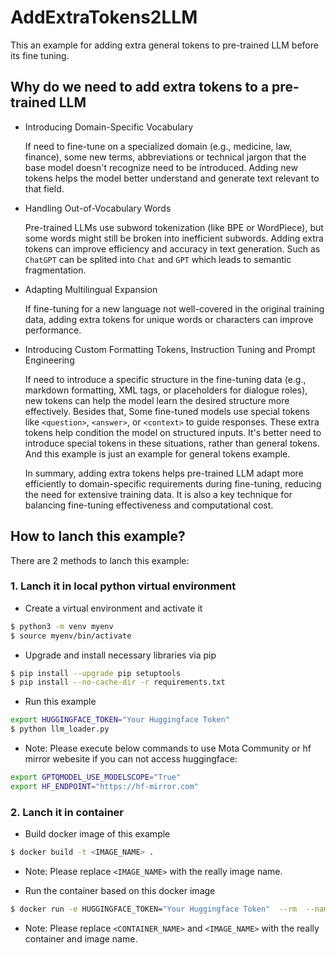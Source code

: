 # AddExtraTokens2LLM
This an example for adding extra general tokens to pre-trained LLM before its fine tuning.

## Why do we need to add extra tokens to a pre-trained LLM

- Introducing Domain-Specific Vocabulary

	If need to fine-tune on a specialized domain (e.g., medicine, law, finance), some new terms, abbreviations or technical jargon that the base model doesn't recognize need to be introduced. Adding new tokens helps the model better understand and generate text relevant to that field.

- Handling Out-of-Vocabulary Words

	Pre-trained LLMs use subword tokenization (like BPE or WordPiece), but some words might still be broken into inefficient subwords. Adding extra tokens can improve efficiency and accuracy in text generation. Such as `ChatGPT` can be splited into `Chat` and `GPT` which leads to semantic fragmentation.

- Adapting Multilingual Expansion

	If fine-tuning for a new language not well-covered in the original training data, adding extra tokens for unique words or characters can improve performance.

- Introducing Custom Formatting Tokens, Instruction Tuning and Prompt Engineering

	If need to introduce a specific structure in the fine-tuning data (e.g., markdown formatting, XML tags, or placeholders for dialogue roles), new tokens can help the model learn the desired structure more effectively. Besides that, Some fine-tuned models use special tokens like `<question>`, `<answer>`, or `<context>` to guide responses. These extra tokens help condition the model on structured inputs. It's better need to introduce special tokens in these situations, rather than general tokens. And this example is just an example for general tokens example.

  In summary, adding extra tokens helps pre-trained LLM adapt more efficiently to domain-specific requirements during fine-tuning, reducing the need for extensive training data. It is also a key technique for balancing fine-tuning effectiveness and computational cost.

## How to lanch this example?

  There are 2 methods to lanch this example:

### 1. Lanch it in local python virtual environment

- Create a virtual environment and activate it

```sh
$ python3 -m venv myenv
$ source myenv/bin/activate
```

- Upgrade and install necessary libraries via pip

```sh
$ pip install --upgrade pip setuptools
$ pip install --no-cache-dir -r requirements.txt
```

- Run this example

```sh
export HUGGINGFACE_TOKEN="Your Huggingface Token"
$ python llm_loader.py
```

* Note: Please execute below commands to use Mota Community or hf mirror webesite if you can not access huggingface:

```sh
export GPTQMODEL_USE_MODELSCOPE="True"
export HF_ENDPOINT="https://hf-mirror.com"
```

### 2. Lanch it in container

- Build docker image of this example

```sh
$ docker build -t <IMAGE_NAME> .
```

* Note: Please replace `<IMAGE_NAME>` with the really image name.

- Run the container based on this docker image

```sh
$ docker run -e HUGGINGFACE_TOKEN="Your Huggingface Token"  --rm  --name <CONTAINER_NAME> <IMAGE_NAME>
```

* Note: Please replace `<CONTAINER_NAME>` and `<IMAGE_NAME>` with the really container and image name.